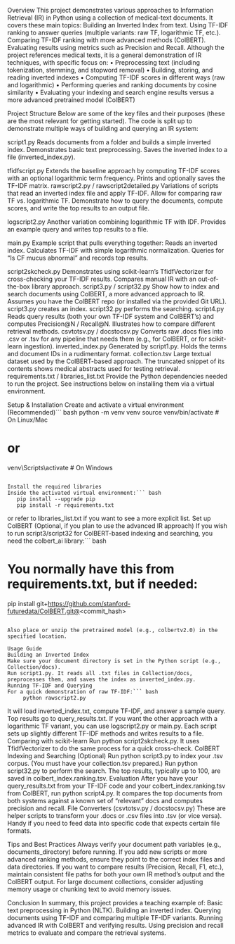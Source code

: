 Overview
This project demonstrates various approaches to Information Retrieval (IR) in Python using a collection of medical-text documents. It covers these main topics:
Building an Inverted Index from text.
Using TF-IDF ranking to answer queries (multiple variants: raw TF, logarithmic TF, etc.).
Comparing TF-IDF ranking with more advanced methods (ColBERT).
Evaluating results using metrics such as Precision and Recall.
Although the project references medical texts, it is a general demonstration of IR techniques, with specific focus on:
• Preprocessing text (including tokenization, stemming, and stopword removal)
• Building, storing, and reading inverted indexes
• Computing TF-IDF scores in different ways (raw and logarithmic)
• Performing queries and ranking documents by cosine similarity
• Evaluating your indexing and search engine results versus a more advanced pretrained model (ColBERT)
 
Project Structure
Below are some of the key files and their purposes (these are the most relevant for getting started). The code is split up to demonstrate multiple ways of building and querying an IR system:

script1.py
Reads documents from a folder and builds a simple inverted index.
Demonstrates basic text preprocessing.
Saves the inverted index to a file (inverted_index.py).

tfidfscript.py
Extends the baseline approach by computing TF-IDF scores with an optional logarithmic term frequency.
Prints and optionally saves the TF-IDF matrix.
rawscript2.py / rawscript2detailed.py
Variations of scripts that read an inverted index file and apply TF-IDF.
Allow for comparing raw TF vs. logarithmic TF.
Demonstrate how to query the documents, compute scores, and write the top results to an output file.

logscript2.py
Another variation combining logarithmic TF with IDF.
Provides an example query and writes top results to a file.

main.py
Example script that pulls everything together:
Reads an inverted index.
Calculates TF-IDF with simple logarithmic normalization.
Queries for “Is CF mucus abnormal” and records top results.

script2skcheck.py
Demonstrates using scikit-learn’s TfidfVectorizer for cross-checking your TF-IDF results.
Compares manual IR with an out-of-the-box library approach.
script3.py / script32.py
Show how to index and search documents using ColBERT, a more advanced approach to IR.
Assumes you have the ColBERT repo (or installed via the provided Git URL).
script3.py creates an index.
script32.py performs the searching.
script4.py
Reads query results (both your own TF-IDF system and ColBERT’s) and computes Precision@N / Recall@N.
Illustrates how to compare different retrieval methods.
csvtotsv.py / docstocsv.py
Converts raw .docs files into .csv or .tsv for any pipeline that needs them (e.g., for ColBERT, or for scikit-learn ingestion).
inverted_index.py
Generated by script1.py. Holds the terms and document IDs in a rudimentary format.
collection.tsv
Large textual dataset used by the ColBERT-based approach. The truncated snippet of its contents shows medical abstracts used for testing retrieval.
requirements.txt / libraries_list.txt
Provide the Python dependencies needed to run the project. See instructions below on installing them via a virtual environment.
 
Setup & Installation
Create and activate a virtual environment (Recommended)``` bash
   python -m venv venv
   source venv/bin/activate  # On Linux/Mac
   #   or
   venv\Scripts\activate     # On Windows
```

Install the required libraries
Inside the activated virtual environment:``` bash
   pip install --upgrade pip
   pip install -r requirements.txt
```

or refer to libraries_list.txt if you want to see a more explicit list.
Set up ColBERT (Optional, if you plan to use the advanced IR approach)
If you wish to run script3/script32 for ColBERT-based indexing and searching, you need the colbert_ai library:``` bash
   # You normally have this from requirements.txt, but if needed:
   pip install git+https://github.com/stanford-futuredata/ColBERT.git@<commit_hash>
```

Also place or unzip the pretrained model (e.g., colbertv2.0) in the specified location.
 
Usage Guide
Building an Inverted Index
Make sure your document directory is set in the Python script (e.g., Collection/docs).
Run script1.py. It reads all .txt files in Collection/docs, preprocesses them, and saves the index as inverted_index.py.
Running TF-IDF and Querying
For a quick demonstration of raw TF-IDF:``` bash
     python rawscript2.py
```

It will load inverted_index.txt, compute TF-IDF, and answer a sample query. Top results go to query_results.txt.
If you want the other approach with a logarithmic TF variant, you can use logscript2.py or main.py. Each script sets up slightly different TF-IDF methods and writes results to a file.
Comparing with scikit-learn
Run python script2skcheck.py. It uses TfidfVectorizer to do the same process for a quick cross-check.
ColBERT Indexing and Searching
(Optional) Run python script3.py to index your .tsv corpus. (You must have your collection.tsv prepared.)
Run python script32.py to perform the search. The top results, typically up to 100, are saved in colbert_index.ranking.tsv.
Evaluation
After you have your query_results.txt from your TF-IDF code and your colbert_index.ranking.tsv from ColBERT, run python script4.py.
It compares the top documents from both systems against a known set of “relevant” docs and computes precision and recall.
File Converters (csvtotsv.py / docstocsv.py)
These are helper scripts to transform your .docs or .csv files into .tsv (or vice versa). Handy if you need to feed data into specific code that expects certain file formats.
 
Tips and Best Practices
Always verify your document path variables (e.g., documents_directory) before running.
If you add new scripts or more advanced ranking methods, ensure they point to the correct index files and data directories.
If you want to compare results (Precision, Recall, F1, etc.), maintain consistent file paths for both your own IR method’s output and the ColBERT output.
For large document collections, consider adjusting memory usage or chunking text to avoid memory issues.
 
Conclusion
In summary, this project provides a teaching example of:
Basic text preprocessing in Python (NLTK).
Building an inverted index.
Querying documents using TF-IDF and comparing multiple TF-IDF variants.
Running advanced IR with ColBERT and verifying results.
Using precision and recall metrics to evaluate and compare the retrieval systems.